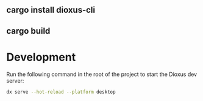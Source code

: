## cargo install dioxus-cli

## cargo build

# Development

Run the following command in the root of the project to start the Dioxus dev server:

```bash
dx serve --hot-reload --platform desktop
```